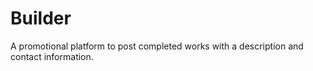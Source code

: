 # Builder
A promotional platform to post completed works with a description and contact information. 
